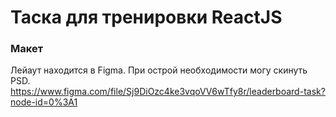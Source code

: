 # Таска для тренировки ReactJS

### Макет

Лейаут находится в Figma. При острой необходимости могу скинуть PSD.
<https://www.figma.com/file/Sj9DiOzc4ke3vqoVV6wTfy8r/leaderboard-task?node-id=0%3A1>
